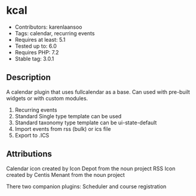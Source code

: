 # kcal
- Contributors: karenlaansoo
- Tags: calendar, recurring events
- Requires at least: 5.1
- Tested up to: 6.0
- Requires PHP: 7.2
- Stable tag: 3.0.1


## Description

A calendar plugin that uses fullcalendar as a base. Can used with pre-built widgets or with custom modules.

1. Recurring events
2. Standard Single type template can be used
3. Standard taxonomy type template can be ui-state-default
4. Import events from rss (bulk)  or ics file
5. Export to .ICS

## Attributions
Calendar icon created by Icon Depot from the noun project
RSS Icon created by Centis Menant from the noun project

There two companion plugins: Scheduler and course registration